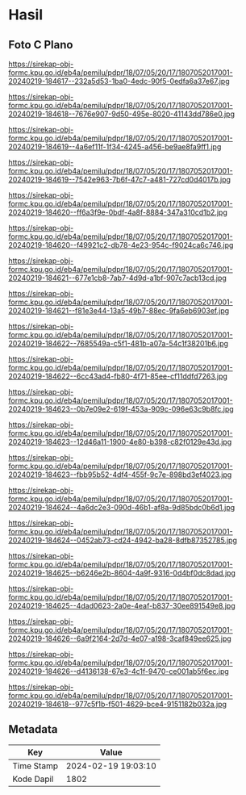 # Hasil

## Foto C Plano

https://sirekap-obj-formc.kpu.go.id/eb4a/pemilu/pdpr/18/07/05/20/17/1807052017001-20240219-184617--232a5d53-1ba0-4edc-90f5-0edfa6a37e67.jpg

https://sirekap-obj-formc.kpu.go.id/eb4a/pemilu/pdpr/18/07/05/20/17/1807052017001-20240219-184618--7676e907-9d50-495e-8020-41143dd786e0.jpg

https://sirekap-obj-formc.kpu.go.id/eb4a/pemilu/pdpr/18/07/05/20/17/1807052017001-20240219-184619--4a6ef11f-1f34-4245-a456-be9ae8fa9ff1.jpg

https://sirekap-obj-formc.kpu.go.id/eb4a/pemilu/pdpr/18/07/05/20/17/1807052017001-20240219-184619--7542e963-7b6f-47c7-a481-727cd0d4017b.jpg

https://sirekap-obj-formc.kpu.go.id/eb4a/pemilu/pdpr/18/07/05/20/17/1807052017001-20240219-184620--ff6a3f9e-0bdf-4a8f-8884-347a310cd1b2.jpg

https://sirekap-obj-formc.kpu.go.id/eb4a/pemilu/pdpr/18/07/05/20/17/1807052017001-20240219-184620--f49921c2-db78-4e23-954c-f9024ca6c746.jpg

https://sirekap-obj-formc.kpu.go.id/eb4a/pemilu/pdpr/18/07/05/20/17/1807052017001-20240219-184621--677e1cb8-7ab7-4d9d-a1bf-907c7acb13cd.jpg

https://sirekap-obj-formc.kpu.go.id/eb4a/pemilu/pdpr/18/07/05/20/17/1807052017001-20240219-184621--f81e3e44-13a5-49b7-88ec-9fa6eb6903ef.jpg

https://sirekap-obj-formc.kpu.go.id/eb4a/pemilu/pdpr/18/07/05/20/17/1807052017001-20240219-184622--7685549a-c5f1-481b-a07a-54c1f38201b6.jpg

https://sirekap-obj-formc.kpu.go.id/eb4a/pemilu/pdpr/18/07/05/20/17/1807052017001-20240219-184622--6cc43ad4-fb80-4f71-85ee-cf11ddfd7263.jpg

https://sirekap-obj-formc.kpu.go.id/eb4a/pemilu/pdpr/18/07/05/20/17/1807052017001-20240219-184623--0b7e09e2-619f-453a-909c-096e63c9b8fc.jpg

https://sirekap-obj-formc.kpu.go.id/eb4a/pemilu/pdpr/18/07/05/20/17/1807052017001-20240219-184623--12d46a11-1900-4e80-b398-c82f0129e43d.jpg

https://sirekap-obj-formc.kpu.go.id/eb4a/pemilu/pdpr/18/07/05/20/17/1807052017001-20240219-184623--fbb95b52-4df4-455f-9c7e-898bd3ef4023.jpg

https://sirekap-obj-formc.kpu.go.id/eb4a/pemilu/pdpr/18/07/05/20/17/1807052017001-20240219-184624--4a6dc2e3-090d-46b1-af8a-9d85bdc0b6d1.jpg

https://sirekap-obj-formc.kpu.go.id/eb4a/pemilu/pdpr/18/07/05/20/17/1807052017001-20240219-184624--0452ab73-cd24-4942-ba28-8dfb87352785.jpg

https://sirekap-obj-formc.kpu.go.id/eb4a/pemilu/pdpr/18/07/05/20/17/1807052017001-20240219-184625--b6246e2b-8604-4a9f-9316-0d4bf0dc8dad.jpg

https://sirekap-obj-formc.kpu.go.id/eb4a/pemilu/pdpr/18/07/05/20/17/1807052017001-20240219-184625--4dad0623-2a0e-4eaf-b837-30ee891549e8.jpg

https://sirekap-obj-formc.kpu.go.id/eb4a/pemilu/pdpr/18/07/05/20/17/1807052017001-20240219-184626--6a9f2164-2d7d-4e07-a198-3caf849ee625.jpg

https://sirekap-obj-formc.kpu.go.id/eb4a/pemilu/pdpr/18/07/05/20/17/1807052017001-20240219-184626--d4136138-67e3-4c1f-9470-ce001ab5f6ec.jpg

https://sirekap-obj-formc.kpu.go.id/eb4a/pemilu/pdpr/18/07/05/20/17/1807052017001-20240219-184618--977c5f1b-f501-4629-bce4-9151182b032a.jpg


## Metadata

| Key        | Value               |
| ---------- | ------------------- |
| Time Stamp | 2024-02-19 19:03:10 |
| Kode Dapil | 1802                |



